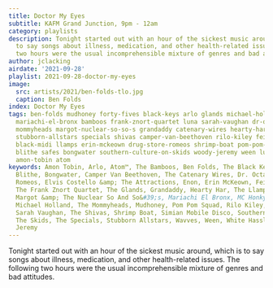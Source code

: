 ```yaml
---
title: Doctor My Eyes
subtitle: KAFM Grand Junction, 9pm - 12am
category: playlists
description: Tonight started out with an hour of the sickest music around, which is
  to say songs about illness, medication, and other health-related issues. The following
  two hours were the usual incomprehensible mixture of genres and bad attitudes.
author: jclacking
airdate: '2021-09-28'
playlist: 2021-09-28-doctor-my-eyes
image:
  src: artists/2021/ben-folds-tlo.jpg
  caption: Ben Folds
index: Doctor My Eyes
tags: ben-folds mudhoney forty-fives black-keys arlo glands michael-holland white-hassle
  mariachi-el-bronx bamboos frank-znort-quartet luna sarah-vaughan dr-octagon simian-mobile-disco
  mommyheads margot-nuclear-so-so-s grandaddy catenary-wires hearty-har elvis-costello-attractions
  stubborn-allstars specials shivas camper-van-beethoven rilo-kiley feist wavves enon
  black-midi llamps erin-mckeown drug-store-romeos shrimp-boat pom-pom-squad meat-wave
  blithe safes bongwater southern-culture-on-skids woody-jeremy ween lush mc-honky
  amon-tobin atom
keywords: Amon Tobin, Arlo, Atom™, The Bamboos, Ben Folds, The Black Keys, black midi,
  Blithe, Bongwater, Camper Van Beethoven, The Catenary Wires, Dr. Octagon, Drug Store
  Romeos, Elvis Costello &amp; The Attractions, Enon, Erin McKeown, Feist, The Forty-Fives,
  The Frank Znort Quartet, The Glands, Grandaddy, Hearty Har, The Llamps, Luna, Lush,
  Margot &amp; The Nuclear So And So&#39;s, Mariachi El Bronx, MC Honky, Meat Wave,
  Michael Holland, The Mommyheads, Mudhoney, Pom Pom Squad, Rilo Kiley, The Safes,
  Sarah Vaughan, The Shivas, Shrimp Boat, Simian Mobile Disco, Southern Culture On
  The Skids, The Specials, Stubborn Allstars, Wavves, Ween, White Hassle, Woody and
  Jeremy
---
```

Tonight started out with an hour of the sickest music around, which is to say songs about illness, medication, and other health-related issues. The following two hours were the usual incomprehensible mixture of genres and bad attitudes.
